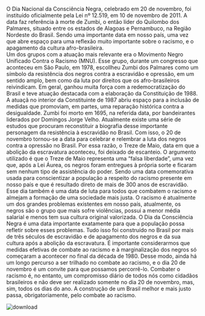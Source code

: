                                                                                             

O Dia Nacional da Consciência Negra, celebrado em 20 de novembro, foi instituído oficialmente pela Lei nº 12.519, em 10 de novembro de 2011. A data faz referência à morte de Zumbi, o então líder do Quilombo dos Palmares, situado entre os estados de Alagoas e Pernambuco, na Região Nordeste do Brasil.
Sendo uma importante data em nosso país, uma vez que abre espaço para uma reflexão muito importante sobre o racismo, e o apagamento da cultura afro-brasileira.             
Um dos grupos com a atuação mais relevante era o Movimento Negro Unificado Contra o Racismo (MNU). Esse grupo, durante um congresso que aconteceu em São Paulo, em 1978, escollheu Zumbi dos Palmares como um símbolo da resistência dos negros contra a escravidão e opressão, em um sentido amplo, bem como da luta por direitos que os afro-brasileiros reivindicam.
Em geral, ganhou muita força com a redemocratização do Brasil e teve atuação destacada com a elaboração da Constituição de 1988. A atuaçã no interior da Constituinte de 1987 abriu espaço para a inclusão de medidas que promoviam, em partes, uma reparação histórica contra a desigualdade.
Zumbi foi morto em 1695, na referida data, por bandeirantes liderados por Domingos Jorge Velho. Atualmente existe uma série de estudos que procuram reconstituir a biografia desse importante personagem da resistência à escravidão no Brasil.
Com isso, o 20 de novembro tornou-se a data para celebrar e relembrar a luta dos negros contra a opressão no Brasil. Por essa razão, o Treze de Maio, data em que a abolição da escravatura aconteceu, foi deixado de escanteio. O argumento utilizado é que o Treze de Maio representa uma “falsa liberdade”, uma vez que, após a Lei Áurea, os negros foram entregues à própria sorte e ficaram sem nenhum tipo de assistência do poder.
Sendo uma data comemorativa usada para conscientizar a população a respeito do racismo presente em nosso país e que é resultado direto de mais de 300 anos de escravidão. Esse dia também é uma data de luta para todos que combatem o racismo e almejam a formação de uma sociedade mais justa.
O racismo é atualmente um dos grandes problemas existentes em nosso país, atualmente, os negros são o grupo que mais sofre violências, possui a menor média salarial e menos tem sua cultura original valorizada.  O Dia da Consciência Negra é uma data importante exatamente para que a população possa refletir sobre esses problemas.
  Tudo isso foi construído no Brasil por mais de três séculos de escravidão e de apagamento dos negros e da sua cultura após a abolição da escravatura. É importante considerarmos que medidas efetivas de combate ao racismo e à marginalização dos negros só começaram a acontecer no final da década de 1980. Desse modo, ainda há um longo percurso a ser trilhado no combate ao racismo, e o dia 20 de novembro é um convite para que possamos percorrê-lo.
Combater o racismo é, no entanto, um compromisso diário de todos nós como cidadãos brasileiros e não deve ser realizado somente no dia 20 de novembro, mas, sim, todos os dias do ano.
A construção de um Brasil melhor e mais justo passa, obrigatoriamente, pelo combate ao racismo.










![download](https://user-images.githubusercontent.com/112202796/202708189-230d08d7-7e5a-4f0c-95b8-5e76ab0715ac.jpg)


